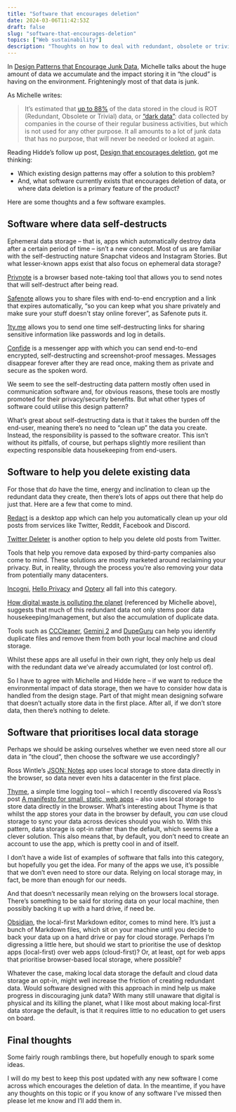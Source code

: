 ```yaml
---
title: "Software that encourages deletion"
date: 2024-03-06T11:42:53Z
draft: false
slug: "software-that-encourages-deletion"
topics: ["Web sustainability"]
description: "Thoughts on how to deal with redundant, obsolete or trivial data."
---
```


In [Design Patterns that Encourage Junk Data](https://css-irl.info/design-patterns-that-encourage-junk-data/), Michelle talks about the huge amount of data we accumulate and the impact storing it in “the cloud” is having on the environment. Frighteningly most of that data is junk. 

As Michelle writes:

> It’s estimated that [up to 88%](https://volume.lboro.ac.uk/digital-waste-polluting-the-planet) of the data stored in the cloud is ROT (Redundant, Obsolete or Trivial) data, or [“dark data”](https://www.gartner.com/en/information-technology/glossary/dark-data): data collected by companies in the course of their regular business activities, but which is not used for any other purpose. It all amounts to a lot of junk data that has no purpose, that will never be needed or looked at again.

Reading Hidde’s follow up post, [Design that encourages deletion](https://hidde.blog/links/design-that-encourages-deletion/), got me thinking:

- Which existing design patterns may offer a solution to this problem? 
- And, what software currently exists that encourages deletion of data, or where data deletion is a primary feature of the product?

Here are some thoughts and a few software examples.

## Software where data self-destructs 

Ephemeral data storage – that is, apps which automatically destroy data after a certain period of time – isn’t a new concept. Most of us are familiar with the self-destructing nature Snapchat videos and Instagram Stories. But what lesser-known apps exist that also focus on ephemeral data storage?

[Privnote](https://privnote.com/) is a browser based note-taking tool that allows you to send notes that will self-destruct after being read.

[Safenote](https://safenote.co/upload-file) allows you to share files with end-to-end encryption and a link that expires automatically, “so you can keep what you share privately and make sure your stuff doesn't stay online forever”, as Safenote puts it.

[1ty.me](https://1ty.me/) allows you to send one time self-destructing links for sharing sensitive information like passwords and log in details.

[Confide](https://getconfide.com/) is a messenger app with which you can send end-to-end encrypted, self-destructing and screenshot-proof messages. Messages disappear forever after they are read once, making them as private and secure as the spoken word.

We seem to see the self-destructing data pattern mostly often used in communication software and, for obvious reasons, these tools are mostly promoted for their privacy/security benefits. But what other types of software could utilise this design pattern?

What’s great about self-destructing data is that it takes the burden off the end-user, meaning there’s no need to “clean up” the data you create. Instead, the responsibility is passed to the software creator. This isn’t without its pitfalls, of course, but perhaps slightly more resilient than expecting responsible data housekeeping from end-users.


## Software to help you delete existing data

For those that *do* have the time, energy and inclination to clean up the redundant data they create, then there’s lots of apps out there that help do just that. Here are a few that come to mind.

[Redact](https://redact.dev/) is a desktop app which can help you automatically clean up your old posts from services like Twitter, Reddit, Facebook and Discord. 

[Twitter Deleter](https://tweetdeleter.com/) is another option to help you delete old posts from Twitter.

Tools that help you remove data exposed by third-party companies also come to mind. These solutions are mostly marketed around reclaiming your privacy. But, in reality, through the process you’re also removing your data from potentially many datacenters.

[Incogni](https://incogni.com/), [Hello Privacy](https://helloprivacy.com/) and [Optery](https://www.optery.com/) all fall into this category.

[How digital waste is polluting the planet](https://volume.lboro.ac.uk/digital-waste-polluting-the-planet/) (referenced by Michelle above), suggests that much of this redundant data not only stems poor data housekeeping/management, but also the accumulation of duplicate data.

Tools such as [CCCleaner](https://www.ccleaner.com/), [Gemini 2](https://macpaw.com/gemini) and [DupeGuru](https://dupeguru.voltaicideas.net/) can help you identify duplicate files and remove them from both your local machine and cloud storage.

Whilst these apps are all useful in their own right, they only help us deal with the redundant data we’ve already accumulated (or lost control of). 

So I have to agree with Michelle and Hidde here – if we want to reduce the environmental impact of data storage, then we have to consider how data is handled from the design stage. Part of that might mean designing sofware that doesn’t actually store data in the first place. After all, if we don’t store data, then there’s nothing to delete. 


## Software that prioritises local data storage

Perhaps we should be asking ourselves whether we even need store all our data in ”the cloud”, then choose the software we use accordingly?

Ross Wintle’s [JSON: Notes](https://notes.veryuseful.app/) app uses local storage to store data directly in the browser, so data never even hits a datacenter in the first place.

[Thyme](https://usethyme.com/), a simple time logging tool – which I recently discovered via Ross’s post [A manifesto for small, static, web apps](https://rosswintle.uk/2024/02/a-manifesto-for-small-static-web-apps/) – also uses local storage to store data directly in the browser. What’s interesting about Thyme is that whilst the app stores your data in the browser by default, you *can* use cloud storage to sync your data across devices should you wish to. With this pattern, data storage is opt-in rather than the default, which seems like a clever solution. This also means that, by default, you don’t need to create an account to use the app, which is pretty cool in and of itself.

I don’t have a wide list of examples of software that falls into this category, but hopefully you get the idea. For many of the apps we use, it’s possible that we don’t even need to store our data. Relying on local storage may, in fact, be more than enough for our needs. 

And that doesn’t necessarily mean relying on the browsers local storage. There’s something to be said for storing data on your local machine, then possibly backing it up with a hard drive, if need be. 

[Obsidian](https://obsidian.md/), the local-first Markdown editor, comes to mind here. It’s just a bunch of Markdown files, which sit on your machine until you decide to back your data up on a hard drive or pay for cloud storage. Perhaps I’m digressing a little here, but should we start to prioritise the use of desktop apps (local-first) over web apps (cloud-first)? Or, at least, opt for web apps that prioritise browser-based local storage, where possible?

Whatever the case, making local data storage the default and cloud data storage an opt-in, might well increase the friction of creating redundant data. Would software designed with this approach in mind help us make progress in discouraging junk data? With many still unaware that digital is physical and its killing the planet, what I like most about making local-first data storage the default, is that it requires little to no education to get users on board.


## Final thoughts

Some fairly rough ramblings there, but hopefully enough to spark some ideas.

I will do my best to keep this post updated with any new software I come across which encourages the deletion of data. In the meantime, if you have any thoughts on this topic or if you know of any software I’ve missed then please let me know and I’ll add them in.
